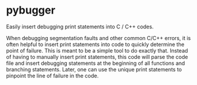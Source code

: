# pybugger
Easily insert debugging print statements into C / C++ codes.

When debugging segmentation faults and other common
C/C++ errors, it is often helpful to insert print
statements into code to quickly determine the point
of failure. This is meant to be a simple tool to
do exactly that. Instead of having to manually insert
print statements, this code will parse the code file
and insert debugging statements at the beginning of
all functions and branching statements. Later, one
can use the unique print statements to pinpoint the line
of failure in the code.
